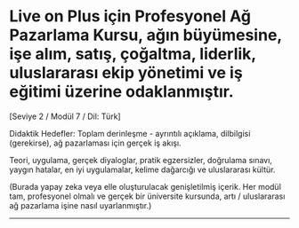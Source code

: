 # Live on Plus için Profesyonel Ağ Pazarlama Kursu, ağın büyümesine, işe alım, satış, çoğaltma, liderlik, uluslararası ekip yönetimi ve iş eğitimi üzerine odaklanmıştır.


[Seviye 2 / Modül 7 / Dil: Türk]

Didaktik Hedefler: Toplam derinleşme - ayrıntılı açıklama, dilbilgisi (gerekirse), ağ pazarlaması için gerçek iş akışı.

Teori, uygulama, gerçek diyaloglar, pratik egzersizler, doğrulama sınavı, yaygın hatalar, en iyi uygulamalar, kelime dağarcığı ve uluslararası kültür.


(Burada yapay zeka veya elle oluşturulacak genişletilmiş içerik. Her modül tam, profesyonel olmalı ve gerçek bir üniversite kursunda, artı / uluslararası ağ pazarlama işine nasıl uyarlanmıştır.)

---